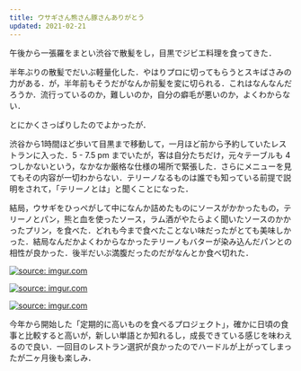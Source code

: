 ```yaml
---
title: ウサギさん熊さん豚さんありがとう
updated: 2021-02-21
---
```


午後から一張羅をまとい渋谷で散髪をし，目黒でジビエ料理を食ってきた．

半年ぶりの散髪でだいぶ軽量化した．やはりプロに切ってもらうとスキばさみの力がある．が，半年前もそうだがなんか前髪を変に切られる．これはなんなんだろうか．流行っているのか，難しいのか，自分の癖毛が悪いのか，よくわからない．

とにかくさっぱりしたのでよかったが．

渋谷から1時間ほど歩いて目黒まで移動して，一月ほど前から予約していたレストランに入った．5 - 7.5 pm までいたが，客は自分たちだけ，元々テーブルも 4 つしかないという，なかなか厳格な仕様の場所で緊張した．さらにメニューを見てもその内容が一切わからない．テリーノなるものは誰でも知っている前提で説明をされて，「テリーノとは」と聞くことになった．

結局，ウサギをひっぺがして中になんか詰めたものにソースがかかったもの，テリーノとパン，熊と血を使ったソース，ラム酒がやたらよく聞いたソースのかかったプリン，を食べた．どれも今まで食べたことない味だったがとても美味しかった．結局なんだかよくわからなかったテリーノもバターが染み込んだパンとの相性が良かった．後半だいぶ満腹だったのだがなんとか食べ切れた．

<a href="https://imgur.com/DtLRKaV"><img src="https://i.imgur.com/DtLRKaV.png" title="source: imgur.com" /></a>

<a href="https://imgur.com/ACYvN3O"><img src="https://i.imgur.com/ACYvN3O.png" title="source: imgur.com" /></a>

<a href="https://imgur.com/vycXGcx"><img src="https://i.imgur.com/vycXGcx.png" title="source: imgur.com" /></a>

今年から開始した「定期的に高いものを食べるプロジェクト」，確かに日頃の食事と比較すると高いが，新しい単語とか知れるし，成長できている感じを味わえるので良い．一回目のレストラン選択が良かったのでハードルが上がってしまったが二ヶ月後も楽しみ．

